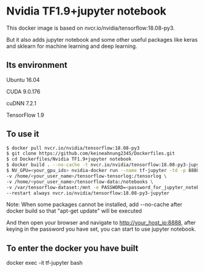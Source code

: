 # Nvidia TF1.9+jupyter notebook

This docker image is based on nvcr.io/nvidia/tensorflow:18.08-py3.

But it also adds jupyter notebook and some other useful packages like keras and sklearn for machine learning and deep learning.

## Its environment
Ubuntu 16.04

CUDA 9.0.176

cuDNN 7.2.1

TensorFlow 1.9

## To use it
```sh
$ docker pull nvcr.io/nvidia/tensorflow:18.08-py3
$ git clone https://github.com/keineahnung2345/Dockerfiles.git
$ cd Dockerfiles/Nvidia TF1.9+jupyter notebook
$ docker build . --no-cache -t nvcr.io/nvidia/tensorflow:18.08-py3-jupyter
$ NV_GPU=<your_gpu_ids> nvidia-docker run --name tf-jupyter -td -p 8888:8888 -p 6006:6006 \
-v /home/<your_user_name>/tensorflow-tensorlog:/tensorlog \
-v /home/<your_user_name>/tensorflow-data:/notebooks \
-v /var/tensorflow-dataset:/mnt -e PASSWORD=<password_for_jupyter_notebook> \
--restart always nvcr.io/nvidia/tensorflow:18.08-py3-jupyter
```

Note: When some packages cannot be installed, add --no-cache after docker build so that "apt-get update" will be executed

And then open your browser and navigate to <http://your_host_ip:8888>, after keying in the password you have set, you can start to use jupyter notebook.

## To enter the docker you have built

docker exec -it tf-jupyter bash
